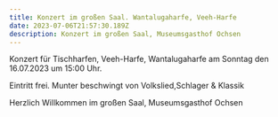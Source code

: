 ```yaml
---
title: Konzert im großen Saal. Wantalugaharfe, Veeh-Harfe
date: 2023-07-06T21:57:30.189Z
description: Konzert im großen Saal, Museumsgasthof Ochsen
---
```

K﻿onzert für Tischharfen, Veeh-Harfe, Wantalugaharfe am Sonntag den 16.07.2023 um 15:00 Uhr.

E﻿intritt frei. Munter beschwingt von Volkslied,Schlager & Klassik

H﻿erzlich Willkommen im großen Saal, Museumsgasthof Ochsen